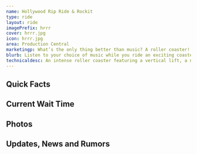 ```yaml
---
name: Hollywood Rip Ride & Rockit
type: ride
layout: ride
imagePrefix: hrrr
cover: hrrr.jpg
icon: hrrr.jpg
area: Production Central
marketingp: What’s the only thing better than music? A roller coaster! Universal decided to combine the two and got Hollywood Rip Ride and Rocket. Strap in and choose your song and be taken skyward up the 167 ft vertical lift hill and then into a wild series of elements including a huge non-inverting loop. Are you ready to rock it?
blurb: Listen to your choice of music while you ride an exciting coaster!
technicaldesc: An intense roller coaster featuring a vertical lift, a non-inverting loop and several over-banked turns.
---
```


<div class="row">
    <div class="col-md-8">
        <h2>Quick Facts</h2>
    </div>
    <div class="col-md-4">
        <h2>Current Wait Time</h2>
    </div>
</div>
<div class="row">
    <div class="col-md-12">
        <h2>Photos</h2>
    </div>
</div>
<div class="row">
    <div class="col-md-12">
        <h2>Updates, News and Rumors</h2>
    </div>
</div>